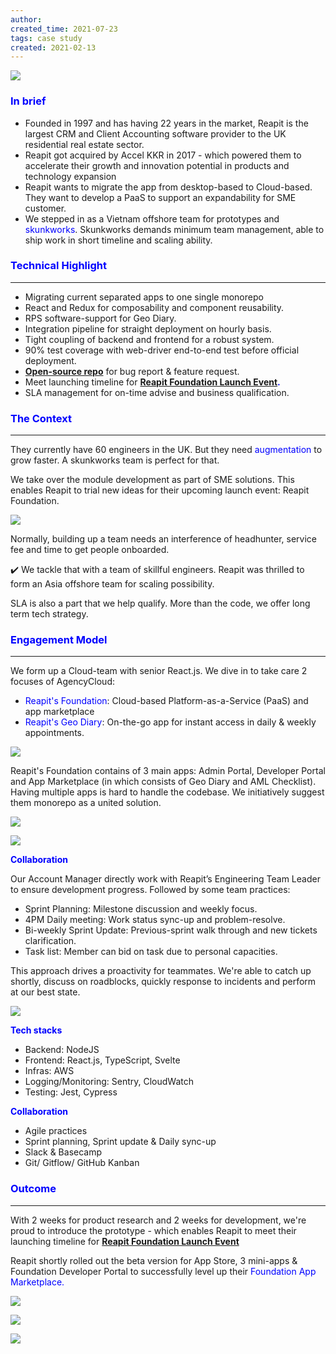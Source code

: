 ```yaml
---
author: 
created_time: 2021-07-23
tags: case study
created: 2021-02-13
---
```


![](https://s3.us-west-2.amazonaws.com/secure.notion-static.com/adf0829d-64dc-4f03-8301-7077d33b71d4/reapit-2.png?X-Amz-Algorithm=AWS4-HMAC-SHA256&X-Amz-Content-Sha256=UNSIGNED-PAYLOAD&X-Amz-Credential=AKIAT73L2G45EIPT3X45%2F20231031%2Fus-west-2%2Fs3%2Faws4_request&X-Amz-Date=20231031T202330Z&X-Amz-Expires=3600&X-Amz-Signature=78d0151f68471ea165ed02af0271bc647c3f83ebce6f12f49f3b68998a2e8805&X-Amz-SignedHeaders=host&x-id=GetObject)

### <span style='color:blue'>In brief</span>

* Founded in 1997 and has having 22 years in the market, Reapit is the largest CRM and Client Accounting software provider to the UK residential real estate sector.
* Reapit got acquired by Accel KKR in 2017 - which powered them to accelerate their growth and innovation potential in products and technology expansion
* Reapit wants to migrate the app from desktop-based to Cloud-based. They want to develop a PaaS to support an expandability for SME customer. 
* We stepped in as a Vietnam offshore team for prototypes and <span style='color:blue'>skunkworks</span>. Skunkworks demands minimum team management, able to ship work in short timeline and scaling ability. 

### <span style='color:blue'>Technical Highlight</span>

---

* Migrating current separated apps to one single monorepo
* React and Redux for composability and component reusability.
* RPS software-support for Geo Diary.
* Integration pipeline for straight deployment on hourly basis.
* Tight coupling of backend and frontend for a robust system.
* 90% test coverage with web-driver end-to-end test before official deployment.
* <span style='color:blue'>**[Open-source repo](https://github.com/reapit/foundations)**</span> for bug report & feature request.
* Meet launching timeline for <span style='color:blue'>**[Reapit Foundation Launch Event](https://www.youtube.com/watch?v=y-Fhlg2jrYo)**</span><span style='color:blue'>**.**</span>
* SLA management for on-time advise and business qualification.

### <span style='color:blue'>The Context</span>

---

<!-- column_list 34b17bf5-1656-402e-be28-23bf79e0b707 -->

<!-- column af0efef7-60b1-44cb-b5f7-b7719f90a459 -->

They currently have 60 engineers in the UK. But they need <span style='color:blue'>augmentation</span> to grow faster. A skunkworks team is perfect for that. 

We take over the module development as part of SME solutions. This enables Reapit to trial new ideas for their upcoming launch event: Reapit Foundation. 

<!-- column 3ed6aadf-7451-49f0-8fcb-f33e0687404b -->

![](https://s3.us-west-2.amazonaws.com/secure.notion-static.com/6e2ce135-af0d-4032-b888-426ea49327a9/re-ws.png?X-Amz-Algorithm=AWS4-HMAC-SHA256&X-Amz-Content-Sha256=UNSIGNED-PAYLOAD&X-Amz-Credential=AKIAT73L2G45EIPT3X45%2F20231031%2Fus-west-2%2Fs3%2Faws4_request&X-Amz-Date=20231031T202331Z&X-Amz-Expires=3600&X-Amz-Signature=3a9181feb1981c8ecabf7b39b33dbf3bafcce716ed9fb1e9781fb28d0e9eb014&X-Amz-SignedHeaders=host&x-id=GetObject)

Normally, building up a team needs an interference of headhunter, service fee and time to get people onboarded. 


✔️ We tackle that with a team of skillful engineers. Reapit was thrilled to form an Asia offshore team for scaling possibility.

SLA is also a part that we help qualify. More than the code, we offer long term tech strategy.


### <span style='color:blue'>Engagement Model</span>

---

<!-- column_list 1e2eb4d5-1292-46d8-bf64-8c95e5b07c5e -->

<!-- column e91e310f-6630-4de2-86c6-6d1f90034244 -->

We form up a Cloud-team with senior React.js. We dive in to take care 2 focuses of AgencyCloud:

* <span style='color:blue'>Reapit's Foundation</span>: Cloud-based Platform-as-a-Service (PaaS) and app marketplace
* <span style='color:blue'>Reapit's Geo Diary</span>: On-the-go app for instant access in daily & weekly appointments.

<!-- column eea62e12-5ee4-4a96-b24f-81ca398c718c -->

![](https://s3.us-west-2.amazonaws.com/secure.notion-static.com/5901e86e-1a9f-41ac-8880-bfc377c4356d/Screen_Shot_2021-08-05_at_16.14.07.png?X-Amz-Algorithm=AWS4-HMAC-SHA256&X-Amz-Content-Sha256=UNSIGNED-PAYLOAD&X-Amz-Credential=AKIAT73L2G45EIPT3X45%2F20231031%2Fus-west-2%2Fs3%2Faws4_request&X-Amz-Date=20231031T202333Z&X-Amz-Expires=3600&X-Amz-Signature=39df418997d9ff34d51d5288d4d173b252b3cd92729a3ac2b70e47827629f166&X-Amz-SignedHeaders=host&x-id=GetObject)

Reapit's Foundation contains of 3 main apps: Admin Portal, Developer Portal and App Marketplace (in which consists of Geo Diary and AML Checklist). Having multiple apps is hard to handle the codebase. We initiatively suggest them monorepo as a united solution. 

<!-- column_list 1afa4f7a-0c19-46ba-b1f4-27b29c71945f -->

<!-- column 7a8bbabb-6dc5-40ac-90ff-d63f40b8e6de -->

![](https://s3.us-west-2.amazonaws.com/secure.notion-static.com/6a9a77a9-b1fa-49ae-b6c9-ba82351d4098/Screen_Shot_2021-08-06_at_10.37.01.png?X-Amz-Algorithm=AWS4-HMAC-SHA256&X-Amz-Content-Sha256=UNSIGNED-PAYLOAD&X-Amz-Credential=AKIAT73L2G45EIPT3X45%2F20231031%2Fus-west-2%2Fs3%2Faws4_request&X-Amz-Date=20231031T202334Z&X-Amz-Expires=3600&X-Amz-Signature=4a21cdaa0d03b469f20551cd3c26084dd9407b751b3aa4c5d275493871132a9a&X-Amz-SignedHeaders=host&x-id=GetObject)

<!-- column a0b983fc-ce94-4fda-868b-e8782d79634e -->

![](https://s3.us-west-2.amazonaws.com/secure.notion-static.com/53a67daa-e3ce-4b3e-8c76-9a30cb04606e/Screen_Shot_2021-08-06_at_11.00.29.png?X-Amz-Algorithm=AWS4-HMAC-SHA256&X-Amz-Content-Sha256=UNSIGNED-PAYLOAD&X-Amz-Credential=AKIAT73L2G45EIPT3X45%2F20231031%2Fus-west-2%2Fs3%2Faws4_request&X-Amz-Date=20231031T202334Z&X-Amz-Expires=3600&X-Amz-Signature=5ddb4c28e9b5dec0059716f0d14f85ead6e680f7c7a328c58210d2190a6a84e2&X-Amz-SignedHeaders=host&x-id=GetObject)


<span style='color:blue'>**Collaboration**</span>

Our Account Manager directly work with Reapit’s Engineering Team Leader to ensure development progress. Followed by some team practices:

<!-- column_list 8a493ae0-d472-4083-8421-2f08be9aa3ea -->

<!-- column 3aef6575-4feb-48f6-8dde-02a5569d079c -->

* Sprint Planning: Milestone discussion and weekly focus.
* 4PM Daily meeting: Work status sync-up and problem-resolve.
* Bi-weekly Sprint Update: Previous-sprint walk through and new tickets clarification.
* Task list: Member can bid on task due to personal capacities. 

This approach drives a proactivity for teammates. We're able to catch up shortly, discuss on roadblocks, quickly response to incidents and perform at our best state.

<!-- column 69391fa1-a564-4a68-9e90-071e636e9f2f -->

![](https://s3.us-west-2.amazonaws.com/secure.notion-static.com/343ce7ca-8926-4fab-ad7c-fc79a69ed8f9/re-wf.jpeg?X-Amz-Algorithm=AWS4-HMAC-SHA256&X-Amz-Content-Sha256=UNSIGNED-PAYLOAD&X-Amz-Credential=AKIAT73L2G45EIPT3X45%2F20231031%2Fus-west-2%2Fs3%2Faws4_request&X-Amz-Date=20231031T202336Z&X-Amz-Expires=3600&X-Amz-Signature=653e42af90f5d1e131daf0303d2705b049495d151809c9a1cf4b83b16247dfae&X-Amz-SignedHeaders=host&x-id=GetObject)


<!-- column_list f32dc027-3fa1-4a96-ae14-2429fc904257 -->

<!-- column 251737f1-b738-4690-8594-e212368855bc -->

<span style='color:blue'>**Tech stacks**</span>

* Backend: NodeJS
* Frontend: React.js, TypeScript, Svelte
* Infras: AWS
* Logging/Monitoring: Sentry, CloudWatch
* Testing: Jest, Cypress

<!-- column d4ec06f9-88d2-47b1-816c-c04e502217fe -->

<span style='color:blue'>**Collaboration**</span>

* Agile practices
* Sprint planning, Sprint update & Daily sync-up
* Slack & Basecamp
* Git/ Gitflow/ GitHub Kanban

### <span style='color:blue'>Outcome</span>

---

<!-- column_list 05ac6565-03d1-4dc1-b323-32f293a947c0 -->

<!-- column d47c0958-f804-481f-b8f9-e6a69f5e165a -->

With 2 weeks for product research and 2 weeks for development, we're proud to introduce the prototype - which enables Reapit to meet their launching timeline for <span style='color:blue'>**[Reapit Foundation Launch Event](https://www.youtube.com/watch?v=y-Fhlg2jrYo)**</span>

Reapit shortly rolled out the beta version for App Store, 3 mini-apps & Foundation Developer Portal to successfully level up their <span style='color:blue'>Foundation App Marketplace.</span>

<!-- column 72d85cf2-510e-43e7-bcc0-1d6a086ed970 -->

![](https://s3.us-west-2.amazonaws.com/secure.notion-static.com/fa6bce9d-15ee-4722-8913-6b46b65f96af/Screen_Shot_2021-08-05_at_16.14.47.png?X-Amz-Algorithm=AWS4-HMAC-SHA256&X-Amz-Content-Sha256=UNSIGNED-PAYLOAD&X-Amz-Credential=AKIAT73L2G45EIPT3X45%2F20231031%2Fus-west-2%2Fs3%2Faws4_request&X-Amz-Date=20231031T202338Z&X-Amz-Expires=3600&X-Amz-Signature=da731f6bef1ab3bb17c11053f6b691d75a0038a3936b73ac97833e6feeecdf51&X-Amz-SignedHeaders=host&x-id=GetObject)

<!-- column_list fc02f33a-75ec-48fe-bd22-e051c86761f8 -->

<!-- column 5b72a346-9b77-4121-a33f-77dd929ba93f -->

![](https://s3.us-west-2.amazonaws.com/secure.notion-static.com/f26bff4e-b78e-42f1-9dc1-5f863c0b12f7/re-geo.png?X-Amz-Algorithm=AWS4-HMAC-SHA256&X-Amz-Content-Sha256=UNSIGNED-PAYLOAD&X-Amz-Credential=AKIAT73L2G45EIPT3X45%2F20231031%2Fus-west-2%2Fs3%2Faws4_request&X-Amz-Date=20231031T202339Z&X-Amz-Expires=3600&X-Amz-Signature=3362a74fc072823fda5ecc1e63e714d11a4e970c999ca6b028c304431f950a05&X-Amz-SignedHeaders=host&x-id=GetObject)

<!-- column b7e45e8c-8966-428d-a822-d459f6f11a28 -->

![](https://s3.us-west-2.amazonaws.com/secure.notion-static.com/fb0f805f-19a2-4d72-b641-fcb77534c5fe/Screen_Shot_2021-08-05_at_16.18.35.png?X-Amz-Algorithm=AWS4-HMAC-SHA256&X-Amz-Content-Sha256=UNSIGNED-PAYLOAD&X-Amz-Credential=AKIAT73L2G45EIPT3X45%2F20231031%2Fus-west-2%2Fs3%2Faws4_request&X-Amz-Date=20231031T202341Z&X-Amz-Expires=3600&X-Amz-Signature=af682c7ecb9c8f8e6ec6be49488f12e3460f5662147562b565b367a0f3829cbe&X-Amz-SignedHeaders=host&x-id=GetObject)
